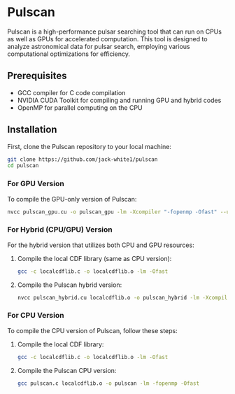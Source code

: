 # Pulscan

Pulscan is a high-performance pulsar searching tool that can run on CPUs as well as GPUs for accelerated computation. This tool is designed to analyze astronomical data for pulsar search, employing various computational optimizations for efficiency.

## Prerequisites

- GCC compiler for C code compilation
- NVIDIA CUDA Toolkit for compiling and running GPU and hybrid codes
- OpenMP for parallel computing on the CPU

## Installation

First, clone the Pulscan repository to your local machine:

```bash
git clone https://github.com/jack-white1/pulscan
cd pulscan
```

### For GPU Version

To compile the GPU-only version of Pulscan:

```bash
nvcc pulscan_gpu.cu -o pulscan_gpu -lm -Xcompiler "-fopenmp -Ofast" --use_fast_math
```

### For Hybrid (CPU/GPU) Version

For the hybrid version that utilizes both CPU and GPU resources:

1. Compile the local CDF library (same as CPU version):

   ```bash
   gcc -c localcdflib.c -o localcdflib.o -lm -Ofast
   ```

2. Compile the Pulscan hybrid version:

   ```bash
   nvcc pulscan_hybrid.cu localcdflib.o -o pulscan_hybrid -lm -Xcompiler "-fopenmp -Ofast" --use_fast_math
   ```

### For CPU Version

To compile the CPU version of Pulscan, follow these steps:

1. Compile the local CDF library:

   ```bash
   gcc -c localcdflib.c -o localcdflib.o -lm -Ofast
   ```

2. Compile the Pulscan CPU version:

   ```bash
   gcc pulscan.c localcdflib.o -o pulscan -lm -fopenmp -Ofast
   ```